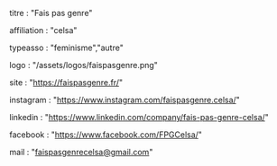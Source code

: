 titre : "Fais pas genre"

affiliation : "celsa"

typeasso : "feminisme","autre"

logo : "/assets/logos/faispasgenre.png"

site : "https://faispasgenre.fr/"

instagram : "https://www.instagram.com/faispasgenre.celsa/"

linkedin : "https://www.linkedin.com/company/fais-pas-genre-celsa/"

facebook : "https://www.facebook.com/FPGCelsa/"

mail : "faispasgenrecelsa@gmail.com"